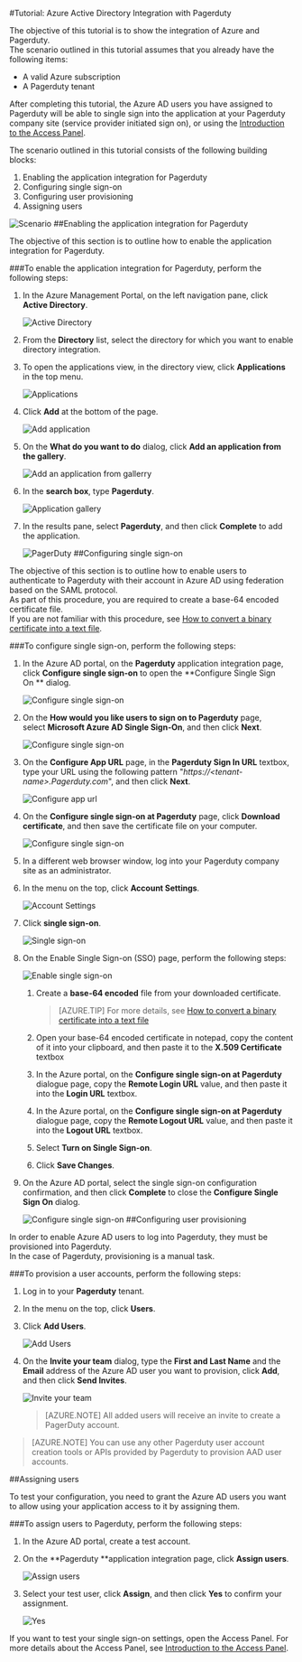 <properties 
    pageTitle="Tutorial: Azure Active Directory Integration with Pagerduty | Microsoft Azure" 
    description="Learn how to use Pagerduty with Azure Active Directory to enable single sign-on, automated provisioning, and more!" 
    services="active-directory" 
    authors="markusvi"  
    documentationCenter="na" 
    manager="stevenpo"/>
<tags 
    ms.service="active-directory" 
    ms.devlang="na" 
    ms.topic="article" 
    ms.tgt_pltfrm="na" 
    ms.workload="identity" 
    ms.date="10/22/2015" 
    ms.author="markvi" />

#Tutorial: Azure Active Directory Integration with Pagerduty
  
The objective of this tutorial is to show the integration of Azure and Pagerduty.  
The scenario outlined in this tutorial assumes that you already have the following items:

-   A valid Azure subscription
-   A Pagerduty tenant
  
After completing this tutorial, the Azure AD users you have assigned to Pagerduty will be able to single sign into the application at your Pagerduty company site (service provider initiated sign on), or using the [Introduction to the Access Panel](active-directory-saas-access-panel-introduction.md).
  
The scenario outlined in this tutorial consists of the following building blocks:

1.  Enabling the application integration for Pagerduty
2.  Configuring single sign-on
3.  Configuring user provisioning
4.  Assigning users

![Scenario](./media/active-directory-saas-pagerduty-tutorial/IC778528.png "Scenario")
##Enabling the application integration for Pagerduty
  
The objective of this section is to outline how to enable the application integration for Pagerduty.

###To enable the application integration for Pagerduty, perform the following steps:

1.  In the Azure Management Portal, on the left navigation pane, click **Active Directory**.

    ![Active Directory](./media/active-directory-saas-pagerduty-tutorial/IC700993.png "Active Directory")

2.  From the **Directory** list, select the directory for which you want to enable directory integration.

3.  To open the applications view, in the directory view, click **Applications** in the top menu.

    ![Applications](./media/active-directory-saas-pagerduty-tutorial/IC700994.png "Applications")

4.  Click **Add** at the bottom of the page.

    ![Add application](./media/active-directory-saas-pagerduty-tutorial/IC749321.png "Add application")

5.  On the **What do you want to do** dialog, click **Add an application from the gallery**.

    ![Add an application from gallerry](./media/active-directory-saas-pagerduty-tutorial/IC749322.png "Add an application from gallerry")

6.  In the **search box**, type **Pagerduty**.

    ![Application gallery](./media/active-directory-saas-pagerduty-tutorial/IC778529.png "Application gallery")

7.  In the results pane, select **Pagerduty**, and then click **Complete** to add the application.

    ![PagerDuty](./media/active-directory-saas-pagerduty-tutorial/IC778530.png "PagerDuty")
##Configuring single sign-on
  
The objective of this section is to outline how to enable users to authenticate to Pagerduty with their account in Azure AD using federation based on the SAML protocol.  
As part of this procedure, you are required to create a base-64 encoded certificate file.  
If you are not familiar with this procedure, see [How to convert a binary certificate into a text file](http://youtu.be/PlgrzUZ-Y1o).

###To configure single sign-on, perform the following steps:

1.  In the Azure AD portal, on the **Pagerduty** application integration page, click **Configure single sign-on** to open the **Configure Single Sign On ** dialog.

    ![Configure single sign-on](./media/active-directory-saas-pagerduty-tutorial/IC778531.png "Configure single sign-on")

2.  On the **How would you like users to sign on to Pagerduty** page, select **Microsoft Azure AD Single Sign-On**, and then click **Next**.

    ![Configure single sign-on](./media/active-directory-saas-pagerduty-tutorial/IC778532.png "Configure single sign-on")

3.  On the **Configure App URL** page, in the **Pagerduty Sign In URL** textbox, type your URL using the following pattern "*https://\<tenant-name\>.Pagerduty.com*", and then click **Next**.

    ![Configure app url](./media/active-directory-saas-pagerduty-tutorial/IC778533.png "Configure app url")

4.  On the **Configure single sign-on at Pagerduty** page, click **Download certificate**, and then save the certificate file on your computer.

    ![Configure single sign-on](./media/active-directory-saas-pagerduty-tutorial/IC778534.png "Configure single sign-on")

5.  In a different web browser window, log into your Pagerduty company site as an administrator.

6.  In the menu on the top, click **Account Settings**.

    ![Account Settings](./media/active-directory-saas-pagerduty-tutorial/IC778535.png "Account Settings")

7.  Click **single sign-on**.

    ![Single sign-on](./media/active-directory-saas-pagerduty-tutorial/IC778536.png "Single sign-on")

8.  On the Enable Single Sign-on (SSO) page, perform the following steps:

    ![Enable single sign-on](./media/active-directory-saas-pagerduty-tutorial/IC778537.png "Enable single sign-on")

    1.  Create a **base-64 encoded** file from your downloaded certificate.  

        >[AZURE.TIP] For more details, see [How to convert a binary certificate into a text file](http://youtu.be/PlgrzUZ-Y1o)

    2.  Open your base-64 encoded certificate in notepad, copy the content of it into your clipboard, and then paste it to the **X.509 Certificate** textbox
    3.  In the Azure portal, on the **Configure single sign-on at Pagerduty** dialogue page, copy the **Remote Login URL** value, and then paste it into the **Login URL** textbox.
    4.  In the Azure portal, on the **Configure single sign-on at Pagerduty** dialogue page, copy the **Remote Logout URL** value, and then paste it into the **Logout URL** textbox.
    5.  Select **Turn on Single Sign-on**.
    6.  Click **Save Changes**.

9.  On the Azure AD portal, select the single sign-on configuration confirmation, and then click **Complete** to close the **Configure Single Sign On** dialog.

    ![Configure single sign-on](./media/active-directory-saas-pagerduty-tutorial/IC778538.png "Configure single sign-on")
##Configuring user provisioning
  
In order to enable Azure AD users to log into Pagerduty, they must be provisioned into Pagerduty.  
In the case of Pagerduty, provisioning is a manual task.

###To provision a user accounts, perform the following steps:

1.  Log in to your **Pagerduty** tenant.

2.  In the menu on the top, click **Users**.

3.  Click **Add Users**.

    ![Add Users](./media/active-directory-saas-pagerduty-tutorial/IC778539.png "Add Users")

4.  On the **Invite your team** dialog, type the **First and Last Name** and the **Email** address of the Azure AD user you want to provision, click **Add**, and then click **Send Invites**.

    ![Invite your team](./media/active-directory-saas-pagerduty-tutorial/IC778540.png "Invite your team")

    >[AZURE.NOTE] All added users will receive an invite to create a PagerDuty account.

>[AZURE.NOTE] You can use any other Pagerduty user account creation tools or APIs provided by Pagerduty to provision AAD user accounts.

##Assigning users
  
To test your configuration, you need to grant the Azure AD users you want to allow using your application access to it by assigning them.

###To assign users to Pagerduty, perform the following steps:

1.  In the Azure AD portal, create a test account.

2.  On the **Pagerduty **application integration page, click **Assign users**.

    ![Assign users](./media/active-directory-saas-pagerduty-tutorial/IC778541.png "Assign users")

3.  Select your test user, click **Assign**, and then click **Yes** to confirm your assignment.

    ![Yes](./media/active-directory-saas-pagerduty-tutorial/IC767830.png "Yes")
  
If you want to test your single sign-on settings, open the Access Panel. For more details about the Access Panel, see [Introduction to the Access Panel](active-directory-saas-access-panel-introduction.md).